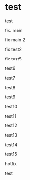 # test


test


fix: main


fix main 2


fix test2

fix test5

test6

test7

test8

test9

test10

test11

test12

test13

test14

test15


hotfix

 test